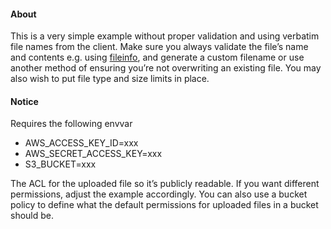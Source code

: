 #### About

This is a very simple example without proper validation and using verbatim file names from the client. Make sure you always validate the file’s name and contents e.g. using [fileinfo](http://php.net/fileinfo), and generate a custom filename or use another method of ensuring you’re not overwriting an existing file. You may also wish to put file type and size limits in place.

#### Notice

Requires the following envvar

 * AWS_ACCESS_KEY_ID=xxx
 * AWS_SECRET_ACCESS_KEY=xxx
 * S3_BUCKET=xxx

The ACL for the uploaded file so it’s publicly readable. If you want different permissions, adjust the example accordingly. You can also use a bucket policy to define what the default permissions for uploaded files in a bucket should be.
